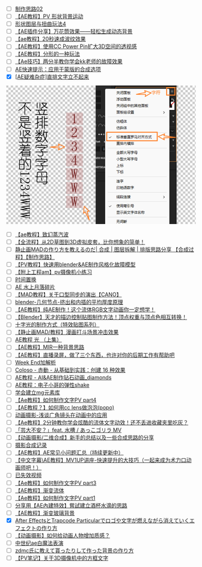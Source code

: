 - [ ] [制作思路02](https://www.bilibili.com/video/BV12j411S7Xv/)
- [ ] [【AE教程】PV 形状背景运动](https://www.bilibili.com/video/BV1Hh4y117Qp/)
- [ ] [形状图层与扭曲玩法4](https://www.bilibili.com/video/BV1cV4y187oG/)
- [ ] [【AE插件分享】万花筒效果——轻松生成动态背景](https://www.bilibili.com/video/BV18V4y187o5/)
- [ ] [【ae教程】20秒速成波纹效果](https://www.bilibili.com/video/BV1TX4y1v7KW/)
- [ ] [【AE教程】使用CC Power Pin扩大3D空间的透视感](https://www.bilibili.com/video/BV17z4y1p7AY/)
- [ ] [【AE教程】分形的一种玩法](https://www.bilibili.com/video/BV15y4y1q73B/)
- [ ] [【Ae技巧】两分半教你学会kk老师的故障效果](https://www.bilibili.com/video/BV1Ch411A7xp/)
- [ ] [AE快速提示：应用于蒙版的合成选项](https://www.bilibili.com/video/BV1C14y1d7mS/)
- [x] [[AE疑难杂症\]直排文字立不起来](https://www.bilibili.com/video/BV1yN411S7om/)

![image-20230721232658060](img/Untitled.assets/image-20230721232658060.png)

- [ ] [【ae教程】致幻蒸汽波](https://www.bilibili.com/video/BV1Af4y1x7mE/)
- [ ] [【全流程】从2D草图到3D虚拟皮套，比你想象的简单！](https://www.bilibili.com/video/BV1E44y1H7iv/)
- [ ] [静止画MADの作り方を教えるのだ| 合成 | 图层拆解 | 排版思路分享 【合成过程】【制作思路】](https://www.bilibili.com/video/BV1Ps4y1F7Zr/)
- [ ] [【PV教程】快速用blender&AE制作风格化故障模型](https://www.bilibili.com/video/BV1vW4y1D7hR/)
- [ ] [【附上工程am】pv摄像机小练习](https://www.bilibili.com/video/BV15h4y1V7Gn/)
- [ ] [时间置换](https://www.bilibili.com/video/BV16c411u7rW/)
- [ ] [AE 水上月落碎片](https://www.bilibili.com/video/BV1F14y1S7D3/)
- [ ] [【MAD教程】关于口型同步的演出【CANO】](https://www.bilibili.com/video/BV1Go4y1J7nb/)
- [ ] [blender-几何节点-挤出和内插的平均厚度原理](https://www.bilibili.com/video/BV1L14y1Q7jQ/)
- [ ] [【AE教程】纯AE制作！这个流体RGB文字动画你一定想学！](https://www.bilibili.com/video/BV1QX4y117f8/)
- [ ] [【Blender】天才的描边控制贴图制作方法！顶点权重与顶点色相互转换！](https://www.bilibili.com/video/BV1no4y1T7jG/)
- [ ] [十字光的制作方式（特效贴图系列）](https://www.bilibili.com/video/BV1zh4y197Hb/)
- [ ] [【静止画MAD/教程】漫画打斗场景冲击效果](https://www.bilibili.com/video/BV11z4y1q7q7/)
- [ ] [AE教程 光 （上集）](https://www.bilibili.com/video/BV1so4y1K7Tc/)
- [ ] [【AE教程】MIR一种背景思路](https://www.bilibili.com/video/BV1ns4y1g7NT/)
- [ ] [【AE教程】直播录屏，做了三个东西，也许对你的后期工作有帮助吧](https://www.bilibili.com/video/BV1Ao4y1u7QK/)
- [ ] [Week End加解析](https://www.bilibili.com/video/BV1vX4y187z1/)
- [ ] [Coloso - 赤動 - 从基础到实践：创建 16 种效果](https://www.bilibili.com/video/BV1Ym4y1479S/)
- [ ] [AE教程 - AI&AE制作钻石动画_diamonds](https://www.bilibili.com/video/BV1ek4y1x7jf/)
- [ ] [AE教程：电子小哥的弹性shake](https://www.bilibili.com/video/BV1Rh411V7am/)
- [ ] [学会建立mg元素库](https://www.bilibili.com/video/BV1qP411X7xj/)
- [ ] [【Ae教程】如何制作文字PV part4](https://www.bilibili.com/video/BV1cV4y1C7T9/)
- [ ] [【AE教程？】如何用cc lens做泡泡(popo)](https://www.bilibili.com/video/BV1kM4y147uN/)
- [ ] [动画摄影-浅谈广角镜头在动画中的应用](https://www.bilibili.com/video/BV1bo4y1A7wP/)
- [ ] [【Ae教程】2分钟教你学会炫酷的流体文字动效！还不丢进收藏夹里吃灰？](https://www.bilibili.com/video/BV1Uz4y1t7y3/)
- [ ] [「芸大不安？」feat. 水槽 / あっこゴリラ MV](https://www.bilibili.com/video/BV1U14y1Z7xj/)
- [ ] [【动画摄影/二维合成】新手的总结以及一些合成思路的分享](https://www.bilibili.com/video/BV1cs4y1X71Y/)
- [ ] [摄影合成记录](https://www.bilibili.com/video/BV12m4y1h7AJ/)
- [ ] [【AE教程】AE常见小问题汇总（持续更新中）](https://www.bilibili.com/video/BV1vm4y1C7QN/)
- [ ] [【中文字幕\AE教程】MV1UP讲座-快速提升的大技巧（一起来成为术力口动画师吧！）](https://www.bilibili.com/video/BV12h411w76K/)
- [ ] [已失效视频](https:javascript:;)
- [ ] [【Ae教程】如何制作文字PV part3](https://www.bilibili.com/video/BV1ts4y137HT/)
- [ ] [【AE教程】渐变流体](https://www.bilibili.com/video/BV1Lg4y157N5/)
- [ ] [【Ae教程】如何制作文字PV part1](https://www.bilibili.com/video/BV1kX4y1m7Vx/)
- [ ] [分享用【AE內建特效】嘗試建立酒杯水滴的思路](https://www.bilibili.com/video/BV1V14y1Z7Qj/)
- [ ] [【AE教程】渐变玻璃背景](https://www.bilibili.com/video/BV1u24y1F7wM/)
- [x] [After EffectsとTrapcode Particularでロゴや文字が燃えながら消えていくエフェクトの作り方](https://www.bilibili.com/video/BV12V4y1R7NH/)
- [ ] [【动画摄影】如何给动画人物增加质感？](https://www.bilibili.com/video/BV14M4y1M7bd/)
- [ ] [中世纪ae白魔法表演](https://www.bilibili.com/video/BV11s4y1d7bp/)
- [ ] [zdmc氏に教えて貰ったりして作った背景の作り方](https://www.bilibili.com/video/BV1r24y1c7Vm/)
- [ ] [【PV笔记】关于3D摄像机中的方框文字](https://www.bilibili.com/video/BV1Jo4y1q7qh/)